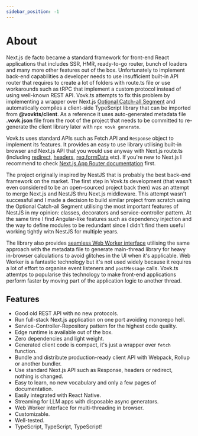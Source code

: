 ```yaml
---
sidebar_position: -1
---
```


# About

Next.js de facto became a standard framework for front-end React applications that includes SSR, HMR, ready-to-go router, bunch of loaders and many more other features out of the box. Unfortunately to implement back-end capabilities a developer needs to use insufficient built-in API router that requires to create a lot of folders with route.ts file or use workarounds such as tRPC that implement a custom protocol instead of using well-known REST API. Vovk.ts attempts to fix this problem by implementing a wrapper over Next.js [Optional Catch-all Segment](https://nextjs.org/docs/pages/building-your-application/routing/dynamic-routes#optional-catch-all-segments) and automatically compiles a client-side TypeScript library that can be imported from **@vovkts/client**. As a reference it uses auto-generated metadata file **.vovk.json** file from the root of the project that needs to be committed to re-generate the client library later with `npx vovk generate`.

Vovk.ts uses standard APIs such as Fetch API and `Response` object to implement its features. It provides an easy to use library utilising built-in browser and Next.js API that you would use anyway with Next.js route.ts (including [redirect](https://nextjs.org/docs/app/building-your-application/routing/redirecting), [headers](https://nextjs.org/docs/app/api-reference/functions/headers#headers), [req.formData](https://nextjs.org/docs/app/building-your-application/routing/route-handlers#request-body-formdata) etc). If you're new to Next.js I recommend to check [Next.js App Router documentation](https://nextjs.org/docs/app/building-your-application/routing) first.

The project originally inspired by NestJS that is probably the best back-end framework on the market. The first step in Vovk.ts development (that wasn't even considered to be an open-sourced project back then) was an attempt to merge Next.js and NestJS thru Next.js middleware. This attempt wasn't successful and I made a decision to build similar project from scratch using the Optional Catch-all Segment utilising the most important features of NestJS in my opinion: classes, decorators and service-controller pattern. At the same time I find Angular-like features such as dependency injection and the way to define modules to be redundant since I didn't find them useful working tightly witn NestJS for multiple years. 

The library also provides [seamless Web Worker interface](./worker) utilising the same approach with the metadata file to generate main-thread library for heavy in-browser calculations to avoid glitches in the UI when it's applicable. Web Worker is a fantastic technology but it's not used widely because it requires a lot of effort to organise event listeners and `postMessage` calls. Vovk.ts attemtps to popularise this technology to make front-end applications perform faster by moving part of the application logic to another thread.

## Features

- Good old REST API with no new protocols.
- Run full-stack Next.js application on one port avoiding monorepo hell.
- Service-Controller-Repository pattern for the highest code quality.
- Edge runtime is available out of the box.
- Zero dependencies and light weight.
- Generated client code is compact, it's just a wrapper over `fetch` function.
- Bundle and distribute production-ready client API with Webpack, Rollup or another bundler.
- Use standard Next.js API such as Response, headers or redirect, nothing is changed.
- Easy to learn, no new vocabulary and only a few pages of documentation.
- Easily integrated with React Native.
- Streaming for LLM apps with disposable async generators.
- Web Worker interface for multi-threading in browser.
- Customizable.
- Well-tested.
- TypeScript, TypeScript, TypeScript!